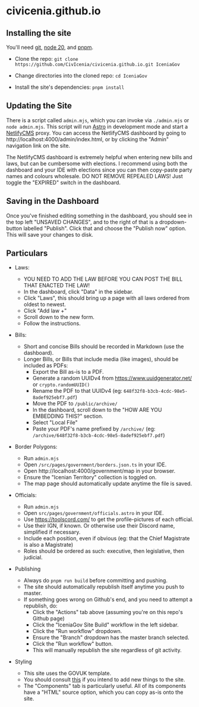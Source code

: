 # civicenia.github.io

## Installing the site

You'll need [git](https://git-scm.com/downloads), [node 20](https://nodejs.org/en/download/), and [pnpm](https://pnpm.io/installation).

- Clone the repo: `git clone https://github.com/CivIcenia/civicenia.github.io.git IceniaGov`

- Change directories into the cloned repo: `cd IceniaGov`

- Install the site's dependencies: `pnpm install`

## Updating the Site

There is a script called `admin.mjs`, which you can invoke via `./admin.mjs` or `node admin.mjs`. This script will run [Astro](https://docs.astro.build/en/getting-started/) in development mode and start a [NetlifyCMS](https://v1.netlifycms.org/) proxy. You can access the NetlifyCMS dashboard by going to http://localhost:4000/admin/index.html, or by clicking the "Admin" navigation link on the site.

The NetlifyCMS dashboard is extremely helpful when entering new bills and laws, but can be cumbersome with elections. I recommend using both the dashboard and your IDE with elections since you can then copy-paste party names and colours wholesale. DO NOT REMOVE REPEALED LAWS! Just toggle the "EXPIRED" switch in the dashboard.

## Saving in the Dashboard

Once you've finished editing something in the dashboard, you should see in the top left "UNSAVED CHANGES", and to the right of that is a dropdown-button labelled "Publish". Click that and choose the "Publish now" option. This will save your changes to disk.

## Particulars

- Laws:
  - YOU NEED TO ADD THE LAW BEFORE YOU CAN POST THE BILL THAT ENACTED THE LAW!
  - In the dashboard, click "Data" in the sidebar.
  - Click "Laws", this should bring up a page with all laws ordered from oldest to newest.
  - Click "Add law +"
  - Scroll down to the new form.
  - Follow the instructions.


- Bills:
  - Short and concise Bills should be recorded in Markdown (use the dashboard).
  - Longer Bills, or Bills that include media (like images), should be included as PDFs:
    - Export the Bill as-is to a PDF.
    - Generate a random UUIDv4 from https://www.uuidgenerator.net/ or `crypto.randomUUID()`
    - Rename the PDF to that UUIDv4 (eg: `648f32f8-b3cb-4cdc-98e5-8adef925ebf7.pdf`)
    - Move the PDF to `/public/archive/`
    - In the dashboard, scroll down to the "HOW ARE YOU EMBEDDING THIS?" section.
    - Select "Local File"
    - Paste your PDF's name prefixed by `/archive/` (eg: `/archive/648f32f8-b3cb-4cdc-98e5-8adef925ebf7.pdf`)


- Border Polygons:
  - Run `admin.mjs`
  - Open `/src/pages/government/borders.json.ts` in your IDE.
  - Open http://localhost:4000/government/map in your browser.
  - Ensure the "Icenian Territory" collection is toggled on.
  - The map page should automatically update anytime the file is saved.


- Officials:
  - Run `admin.mjs`
  - Open `src/pages/government/officials.astro` in your IDE.
  - Use https://toolscord.com/ to get the profile-pictures of each official.
  - Use their IGN, if known. Or otherwise use their Discord name, simplified if necessary.
  - Include each position, even if obvious (eg: that the Chief Magistrate is also a Magistrate)
  - Roles should be ordered as such: executive, then legislative, then judicial.


- Publishing
  - Always do `pnpm run build` before committing and pushing.
  - The site should automatically republish itself anytime you push to master.
  - If something goes wrong on Github's end, and you need to attempt a republish, do:
    - Click the "Actions" tab above (assuming you're on this repo's Github page)
    - Click the "IceniaGov Site Build" workflow in the left sidebar.
    - Click the "Run workflow" dropdown.
    - Ensure the "Branch" dropdown has the master branch selected.
    - Click the "Run workflow" button.
    - This will manually republish the site regardless of git activity.


- Styling
  - This site uses the GOVUK template.
  - You should consult [this](https://design-system.service.gov.uk/get-started/) if you intend to add new things to the site.
  - The "Components" tab is particularly useful. All of its components have a "HTML" source option, which you can copy as-is onto the site.